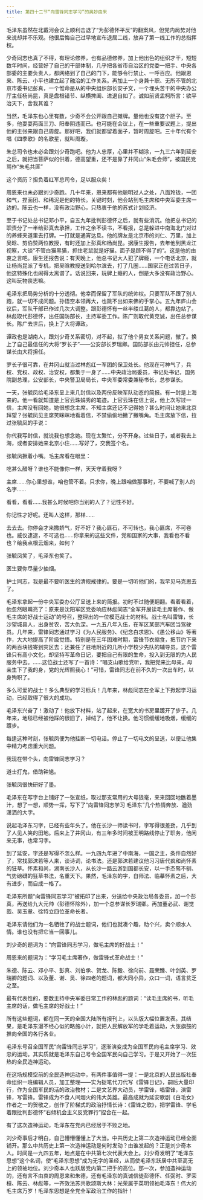 ```yaml
---
title: 第四十二节“向雷锋同志学习”的奥妙由来
---
```


毛泽东虽然在北戴河会议上顺利击退了“为彭德怀平反”的翻案风，但党内局势对他来说却并不乐观。他很后悔自己过早地宣布退居二线，放弃了第一线工作的总指挥权。

少奇同志也真了不得，有理论修养，也有品德修养，加上他出色的组织才干，短短数年时间，经营好了自己的干部体制，几乎把各省市自治区的党委一把手、中央各部委的主要负责人，都网络到了自己的门下，能够令行禁止、一呼百应。他跟恩来、陈云、小平也建立起了融洽的工作关系。再加上一个身兼十职、无所不管的北京市委书记彭真，一个惟命是从的中央组织部长安子文，一个埋头苦干的中央办公厅主任杨尚昆，真是盘根错节、纵横捭阖、进退自如了。诚如前贤孟柯所言：欲平治天下，舍我其谁？

当然，毛泽东也心里有数，少奇不会公开跟自己摊牌。量他也没有这个胆子。至多，他耍耍两面三刀、阳奉阴违而已。也可能在会议上，在一些重要议题上，提出他的主张来跟自己周旋。那好吧，我们就都留着面子，暂时周旋吧。三十年代有个唱《四季歌》的名歌星，就叫周璇。

朱总司令也未必会跟刘少奇跑吧。他为人忠厚，心里并不糊涂，一九三六年到延安之后，就把当菩萨似的供着，德高望重，还不是靠了井冈山“朱毛会师”，被国民党骂作“朱毛共匪”

这个资历？担负着红军总司令，足以服众矣！

周恩来也未必跟刘少奇跑。几十年来，恩来都有他聪明过人之处，八面玲珑，一团和气，捏面团、和稀泥是他的特长。关键时刻，他会站到毛主席和中央军委主席一边的。陈云也一样，没有政治野心，只热衷于他的苏式计划经济。

至于书记处总书记邓小平，自五九年批判彭德怀之后，就有些消沉。他把总书记的职责分了一半给彭真去承担，工作之余不读书，不看报，总是躲进中南海北门对过的养蜂夹道里去打牌。一打就是通宵达旦。他的牌友是北京市的刘仁、万里，加上吴晗、剪伯赞两位教授，有时还加上彭真和杨尚昆。据康生报告，去年他到黑龙江视察，大谈“不管白猫黑猫，抓住老鼠就是好猫。面子是顾不得了的”。这是他的由衷之言吧。康生还报告说：有天晚上，他总书记大人犯了牌瘾，一个电话北京，就让杨尚昆派了专机，把吴晗教授送到哈尔滨去，打了几圈……国家正在过苦日子，他这特殊化也闹得太离谱了。话说回来，玩牌上瘾的人，倒是大多没有政治野心。这叫玩物丧志嘛。

毛泽东把局势分析的十分透彻。他幸而保留了军队的统帅权。只要军队不跟了别人跑，就一切不成问题。孙悟空本领再大，也跳不出如来佛的手掌心。五九年庐山会议后，军队干部已作过几次大调整。跟彭德怀有一丝半缕瓜葛的人，都靠边站了。林彪取代彭德怀，出任国防部长，主持军委工作。陈广则取代黄克诚，出任总参谋长。陈广去世后，换上了大将谭政。

谭政也是湖南人，跟刘少奇关系密切，对不起，拟了他个男女关系问题，撤了。换上了自己最信任的大将“罗长子”——公安部长罗瑞卿。国防部长由元帅担任，总参谋长由大将担任。

罗长子很可靠，在井冈山就当过林彪红一军团的保卫处长。他现在可神气了，兵权、党权、政权、治安权，都集于一身了……中央政治局委员，书记处书记，国务院副总理，公安部长，中央警卫局局长，中央军委常委兼秘书长，总参谋长。

一天，张毓凤给毛泽东呈上来几封信以及两份反映军队动态的简报。有一封是上海来的。他一看就知道是上官云珠娟秀的笔迹。上官云珠在信上说，他上次写过一信，主席没有回她，她很想念主席。不知主席还记不记得她？甚么时间让她来北京拜望？张毓凤见主席笑眯眯地看着信，不禁偷偷地撇了撇嘴角。毛主席放下信，拉过张毓凤的手说：

你代我写封信，就说我也想念她。现在太繁忙，分不开身。过些日子，或者我去上海，或者安排她来北京小住……写好了，交我签个名。

张毓凤撅着小嘴。毛主席看在眼里：

吃甚么醋呀？谁也不能像你一样，天天守着我呀？

主席……你心里想谁，咱也管不着。只求你，晚上跟咱做那事时，不要喊了别人的名字……

看看，看看……我甚么时候吧你当别的人了？记性不好。

你记性才好呢。还叫人这样，那样……

去去去。你停会才来撒娇气，好不好？我心匪石，不可转也，我心匪席，不可卷也。威仪逮逮，不可选也……你拿来的这些文件，党和国家的大事，我看也不看也？给我点根云烟来，如何？

张毓凤笑了，毛泽东也笑了。

医生要你尽量少抽烟。

护士同志，我是最不要听医生的清规戒律的。要是一切听他们的，我早见马克思去了。

毛泽东拿起一份中央军委办公厅呈送上来的简报。初时不过随便翻翻。看着看着，他忽然眼睛亮了：原来是沈阳军区党委响应林彪同志“全军开展读毛主席著作、做毛主席的好战士运动”的号召，整理出的一位模范战士的材料。战士名叫雷锋，长沙望城县人，出身贫农，苦大仇深。一九五八年入伍，在军区某部汽车团当驾驶员。几年来，雷锋同志通过学习《为人民服务》、《纪念白求恩》、《愚公移山》等著作，大大地提高了阶级觉悟。特别是在三年困难时期，雷锋节衣缩食，把节约下来的两百块钱寄到灾区去；还兼任了驻地附近的几所小学校少先队的辅导员。这个雷锋只有高小文化，却坚持写革命日记，要把自己有限的生命，投入到无限的为人民服务中去。……这位战士还写了一首诗：“唱支山歌给党听，我把党来比母亲。母亲生下了我的身，党的光辉照我心！”可惜，雷锋同志在前不久的一次出车时，以身殉职了。

多么可爱的战士！多么典型的学习标兵！几年来，林彪同志在全军上下掀起学习运动，已经取得了很大的成功。

毛泽东兴奋了！激动了！他放下材料，站了起来，在宽大的书房里踱开了步子。几年来，地毯已经被他踩的很旧了，掉绒了，他不让换。他习惯缓缓地吸烟，缓缓的踱步。

每逢这种时刻，张毓凤便为他挂断一切电话。停止了一切电文的呈送，以便让他集中精力考虑重大问题。

我现在带个头，向雷锋同志学习？

道士打鬼，借助钟馗。

张毓凤很快研好了墨。

毛泽东在写字台上铺好了一张宣纸，取过那支常用的大号狼毫，来来回回地醮着墨汁，想了一想，顺势一挥，写下了“向雷锋同志学习 毛泽东”几个热情奔放、遒劲潇洒的大字。

说起毛泽东习字，已经有些年头了。他在长沙一师读书时，字写得很差劲，几乎到了人见人笑的田地。后来上了井冈山，有三年多时间被王明路线停止了职务，他闲来无事，也常习字。

到了延安，字还是写得不怎么样。一九四九年进了中南海，一国之主，条件自然好了，常找郭沫若等人来，谈诗词，论书法。还是郭沫若建议他习习唐代疯和尚怀素的狂草。怀素和尚，湖南长沙人，从长沙一路云游到国都长安，以一手杰骜不驯、气势磅礴的狂草书法，名重天下。果然，毛泽东的字，自师法、临摹怀素之后，大有进步，而自成一格了。

毛泽东所题“向雷锋同志学习”被拓印了出来，分送给中央政治局各委员，加一个彭真，再送给九大元帅（彭德怀除外），加一个总参谋长罗瑞卿。再加董必武、谢觉哉、吴玉章、徐特立四位革命长者。

毛泽东请他们为一名牺牲了的战士题词，他们也就凑个趣，助个兴，卖个顺水人情。谁也没有把它当一回事儿。

刘少奇的题词为：“向雷锋同志学习，做毛主席的好战士！”

周恩来的题词为：“学习毛主席著作，做雷锋式革命战士！”

朱德、陈云、邓小平、彭真、刘伯承、贺龙、陈毅、徐向前、聂荣臻、叶剑英、罗瑞卿的题词、以及董、谢、吴、徐四老的题词，都大同小异，众口一词，语言贫乏之至。

最有代表性的，要数主持中央军委日常工作的林彪的题词：“读毛主席的书，听毛主席的话，做毛主席的好战士！”

所有这些题词，都在同一天的全国大陆所有报刊上，以头版大幅位置发表。其结果，是毛泽东漫不经心似的略施小计，就把人民解放军的学毛着运动，大张旗鼓的推向全国的各行各业。

毛泽东号召全国军民“向雷锋同志学习”，逐渐演变成为全国军民向毛主席学习、效忠的运动。其实质就是毛泽东自己号令全国军民向自己学习。于是又开始了一次狂热的全民造神运动。

在这场规模空前的全民造神运动中，有两件事值得一提：一是北京的人民出版社奉命组织一班编辑人员，加工整理——实为捉笔代刀代写《雷锋日记》，嗣后大量印行，作为全国军民的活的政治教材；二是文艺界大动员，学雷锋，唱雷锋，演雷锋，写雷锋。雷锋成为不食人间烟火的伟大英雄。最高成就为延安歌剧《白毛女》作者之一的贺敬之，创作了阶梯式的政治抒情长诗：《雷锋之歌》，把学雷锋、学毛着跟批判彭德怀“右倾机会主义反党罪行”捏合在一起。

有了这次造神运动，毛泽东在党内已经居于不败之地。

刘少奇事后才明白，自己懵懵懂懂上了大当。中共历史上第二次造神运动已经全面铺开。那么中共历史上第一次造神运动是何时发动？由谁发起的？正是刘少奇本人。时间是一九四五年，地点是在中共第七次代表大会上。刘少奇发明了“毛泽东思想”这个名词，使“毛泽东思想”成为无字的圣经，从而使毛泽东跃居中共至高无上的领袖地位。刘少奇本人也跃居党内第二把手的高位。那一次，参加造神运动的，还有言不由衷的周恩来和朱德，还有毛泽东的真诚信徒彭德怀、任弼时、罗荣桓、陈云、林彪等，一齐效法苏共歌颂斯大林：光荣属于英明领袖毛泽东！伟大的毛主席万岁！毛泽东思想是全党全军政治工作的指针！
